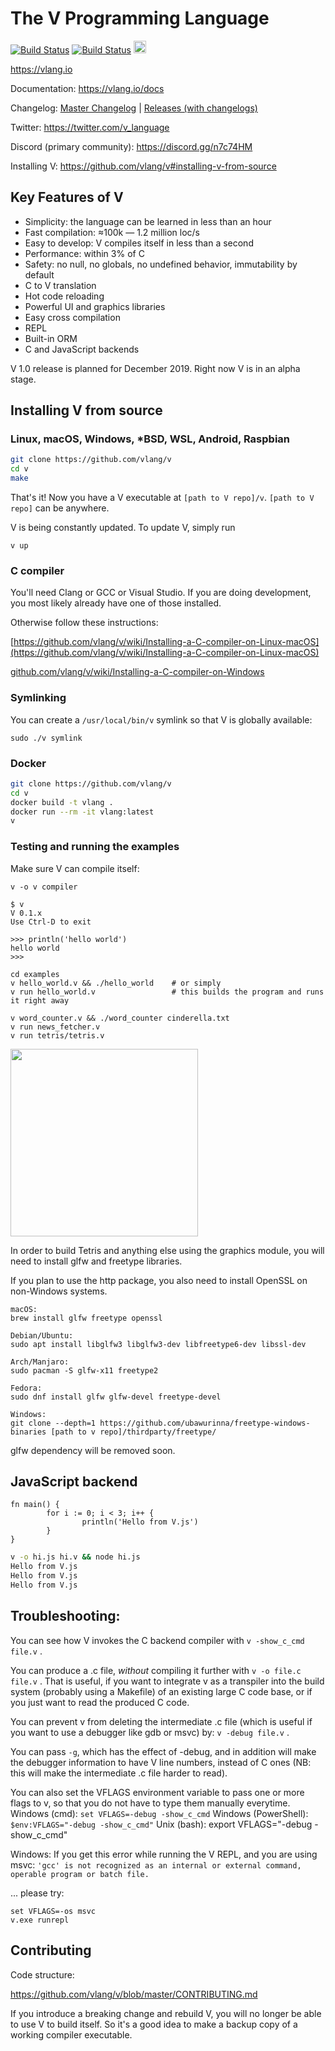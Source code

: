 # The V Programming Language

[![Build Status](https://github.com/vlang/v/workflows/CI/badge.svg)](https://github.com/vlang/v/workflows/CI)
[![Build Status](https://travis-ci.org/vlang/v.svg?branch=master)](https://travis-ci.org/vlang/v)
<a href='https://patreon.com/vlang'><img src='https://img.shields.io/endpoint.svg?url=https%3A%2F%2Fshieldsio-patreon.herokuapp.com%2Fvlang%2Fpledges&style=for-the-badge' height='20'></a>

https://vlang.io

Documentation: https://vlang.io/docs

Changelog: [Master Changelog](https://github.com/vlang/v/blob/master/CHANGELOG.md) | [Releases (with changelogs)](https://github.com/vlang/v/releases)

Twitter: https://twitter.com/v_language

Discord (primary community): https://discord.gg/n7c74HM

Installing V: https://github.com/vlang/v#installing-v-from-source


## Key Features of V

- Simplicity: the language can be learned in less than an hour
- Fast compilation: ≈100k — 1.2 million loc/s
- Easy to develop: V compiles itself in less than a second
- Performance: within 3% of C
- Safety: no null, no globals, no undefined behavior, immutability by default
- C to V translation
- Hot code reloading
- Powerful UI and graphics libraries
- Easy cross compilation
- REPL
- Built-in ORM
- C and JavaScript backends

V 1.0 release is planned for December 2019. Right now V is in an alpha stage.

## Installing V from source

### Linux, macOS, Windows, *BSD, WSL, Android, Raspbian


```bash
git clone https://github.com/vlang/v
cd v
make
```

That's it! Now you have a V executable at `[path to V repo]/v`. `[path to V repo]` can be anywhere.

V is being constantly updated. To update V, simply run

```
v up
```


### C compiler

You'll need Clang or GCC or Visual Studio. If you are doing development, you most likely already have one of those installed.

Otherwise follow these instructions:

[https://github.com/vlang/v/wiki/Installing-a-C-compiler-on-Linux-macOS](https://github.com/vlang/v/wiki/Installing-a-C-compiler-on-Linux-macOS)

[github.com/vlang/v/wiki/Installing-a-C-compiler-on-Windows](https://github.com/vlang/v/wiki/Installing-a-C-compiler-on-Windows)


### Symlinking

You can create a `/usr/local/bin/v` symlink so that V is globally available:

```
sudo ./v symlink
```


### Docker

```bash
git clone https://github.com/vlang/v
cd v
docker build -t vlang .
docker run --rm -it vlang:latest
v
```



### Testing and running the examples

Make sure V can compile itself:

```
v -o v compiler
```

```
$ v
V 0.1.x
Use Ctrl-D to exit

>>> println('hello world')
hello world
>>>
```


```
cd examples
v hello_world.v && ./hello_world    # or simply
v run hello_world.v                 # this builds the program and runs it right away

v word_counter.v && ./word_counter cinderella.txt
v run news_fetcher.v
v run tetris/tetris.v
```

<img src='https://raw.githubusercontent.com/vlang/v/master/examples/tetris/screenshot.png' width=300>

In order to build Tetris and anything else using the graphics module, you will need to install glfw and freetype libraries.

If you plan to use the http package, you also need to install OpenSSL on non-Windows systems.

```
macOS:
brew install glfw freetype openssl

Debian/Ubuntu:
sudo apt install libglfw3 libglfw3-dev libfreetype6-dev libssl-dev

Arch/Manjaro:
sudo pacman -S glfw-x11 freetype2

Fedora:
sudo dnf install glfw glfw-devel freetype-devel

Windows:
git clone --depth=1 https://github.com/ubawurinna/freetype-windows-binaries [path to v repo]/thirdparty/freetype/

```

glfw dependency will be removed soon.

## JavaScript backend

```
fn main() {
        for i := 0; i < 3; i++ {
                println('Hello from V.js')
        }
}
```

```bash
v -o hi.js hi.v && node hi.js
Hello from V.js
Hello from V.js
Hello from V.js
```

## Troubleshooting:

You can see how V invokes the C backend compiler with `v -show_c_cmd file.v` .

You can produce a .c file, *without* compiling it further with `v -o file.c file.v` . 
That is useful, if you want to integrate v as a transpiler into the build system (probably using a Makefile) of an existing large C code base, or if you just want to read the produced C code.

You can prevent v from deleting the intermediate .c file (which is useful if you want to use a debugger like gdb or msvc) by: `v -debug file.v` .

You can pass `-g`, which has the effect of -debug, and in addition will make the debugger information to have V line numbers, instead of C ones (NB: this will make the intermediate .c file harder to read).


You can also set the VFLAGS environment variable to pass one or more flags to v, so that you do not have to type them manually everytime.
Windows (cmd): `set VFLAGS=-debug -show_c_cmd`
Windows (PowerShell): `$env:VFLAGS="-debug -show_c_cmd"`
Unix (bash): export VFLAGS="-debug -show_c_cmd"

Windows:
If you get this error while running the V REPL, and you are using msvc:
`'gcc' is not recognized as an internal or external command, operable program or batch file.`

... please try:
```shell
set VFLAGS=-os msvc
v.exe runrepl

```


## Contributing

Code structure:

https://github.com/vlang/v/blob/master/CONTRIBUTING.md

If you introduce a breaking change and rebuild V, you will no longer be able to use V to build itself. So it's a good idea to make a backup copy of a working compiler executable.


